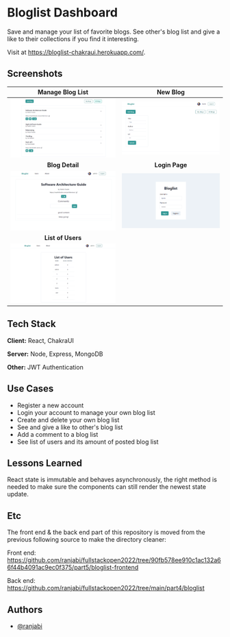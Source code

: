 # Bloglist Dashboard

Save and manage your list of favorite blogs. See other's blog list and give a like to their collections if you find it interesting.

Visit at https://bloglist-chakraui.herokuapp.com/.


## Screenshots
| Manage Blog List |   New Blog |
| :-------------: |:-------------:|
| ![Main Section](https://raw.githubusercontent.com/ranjabi/bloglist-dashboard/main/frontend/src/assets/main-page.png) | ![New Blog Section](https://raw.githubusercontent.com/ranjabi/bloglist-dashboard/main/frontend/src/assets/new-blog-section.png)
| **Blog Detail** | **Login Page** |
| ![Blog Detail](https://raw.githubusercontent.com/ranjabi/bloglist-dashboard/main/frontend/src/assets/single-blog-page.png) | ![Login Page](https://raw.githubusercontent.com/ranjabi/bloglist-dashboard/main/frontend/src/assets/login-page.png) |
| **List of Users** |
| ![List of Users](https://raw.githubusercontent.com/ranjabi/bloglist-dashboard/main/frontend/src/assets/users-page.png) |



## Tech Stack

**Client:** React, ChakraUI

**Server:** Node, Express, MongoDB

**Other:** JWT Authentication

## Use Cases

- Register a new account 
- Login your account to manage your own blog list
- Create and delete your own blog list
- See and give a like to other's blog list
- Add a comment to a blog list
- See list of users and its amount of posted blog list

## Lessons Learned

React state is immutable and behaves asynchronously, the right method is needed to make sure the components can still render the newest state update.

## Etc
The front end & the back end part of this repository is moved from the previous following source to make the directory cleaner:

Front end: https://github.com/ranjabi/fullstackopen2022/tree/90fb578ee910c1ac132a66f44b4091ac9ec0f375/part5/bloglist-frontend

Back end: https://github.com/ranjabi/fullstackopen2022/tree/main/part4/bloglist

## Authors

- [@ranjabi](https://www.github.com/ranjabi)

